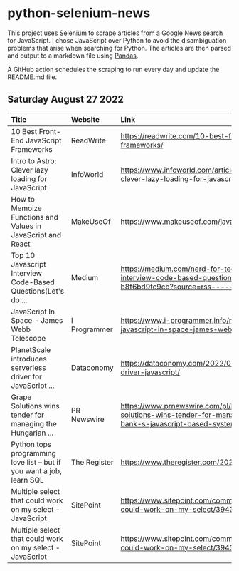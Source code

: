 # python-selenium-news

This project uses [Selenium](https://www.seleniumhq.org/) to scrape articles from a Google News search for JavaScript.
I chose JavaScript over Python to avoid the disambiguation problems that arise when searching for Python.
The articles are then parsed and output to a markdown file using [Pandas](https://pandas.pydata.org/).

A GitHub action schedules the scraping to run every day and update the README.md file.

## Saturday August 27 2022


| Title                                                                | Website      | Link                                                                                                                                                           |
|:---------------------------------------------------------------------|:-------------|:---------------------------------------------------------------------------------------------------------------------------------------------------------------|
| 10 Best Front-End JavaScript Frameworks                              | ReadWrite    | https://readwrite.com/10-best-front-end-javascript-frameworks/                                                                                                 |
| Intro to Astro: Clever lazy loading for JavaScript                   | InfoWorld    | https://www.infoworld.com/article/3669877/intro-to-astro-clever-lazy-loading-for-javascript.html                                                               |
| How to Memoize Functions and Values in JavaScript and React          | MakeUseOf    | https://www.makeuseof.com/javascript-react-memoization/                                                                                                        |
| Top 10 Javascript Interview Code-Based Questions(Let's do ...        | Medium       | https://medium.com/nerd-for-tech/top-10-javascript-interview-code-based-questions-lets-do-brainstorming-b8f6bd9fc9cb?source=rss------technology-5              |
| JavaScript In Space - James Webb Telescope                           | I Programmer | https://www.i-programmer.info/news/167-javascript/15673-javascript-in-space-james-webb-telescope.html                                                          |
| PlanetScale introduces serverless driver for JavaScript ...          | Dataconomy   | https://dataconomy.com/2022/08/planetscale-serverless-driver-javascript/                                                                                       |
| Grape Solutions wins tender for managing the Hungarian ...           | PR Newswire  | https://www.prnewswire.com/pl/komunikat-prasowy/grape-solutions-wins-tender-for-managing-the-hungarian-national-bank-s-javascript-based-systems-803190236.html |
| Python tops programming love list – but if you want a job, learn SQL | The Register | https://www.theregister.com/2022/08/24/ieee_python_language/                                                                                                   |
| Multiple select that could work on my select - JavaScript            | SitePoint    | https://www.sitepoint.com/community/t/multiple-select-that-could-work-on-my-select/394331                                                                      |
| Multiple select that could work on my select - JavaScript            | SitePoint    | https://www.sitepoint.com/community/t/multiple-select-that-could-work-on-my-select/394331/                                                                     |